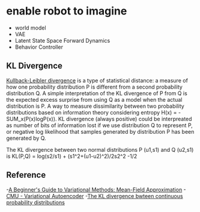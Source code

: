 # enable robot to imagine

- world model
- VAE
- Latent State Space Forward Dynamics
- Behavior Controller


## KL Divergence
[Kullback-Leibler divergence](https://en.wikipedia.org/wiki/Kullback%E2%80%93Leibler_divergence) is a type of statistical distance: a measure of how one probability distribution P is different from a second probability distribution Q. A simple interpretation of the KL divergence of P from Q is the expected excess surprise from using Q as a model when the actual distribution is P. A way to measure dissimilarity between two probability distributions based on information theory considering entropy H(x) = - SUM_x(P(x)logP(x)). KL divergence (always positive) could be interpreated as number of bits of information lost if we use distribution Q to represent P, or negative log likelihood that samples generated by distribution P has been generated by Q.

The KL divergence between two normal distributions P (u1,s1) and Q (u2,s1) is
KL(P,Q) = log(s2/s1) + (s1^2+(u1-u2)^2)/2s2^2 -1/2 

## Reference
-[A Beginner's Guide to Variational Methods: Mean-Field Approximation](https://blog.evjang.com/2016/08/variational-bayes.html)
-[CMU - Variational Autoencoder](http://www.cs.cmu.edu/afs/cs/user/bhiksha/WWW/courses/deeplearning/Fall.2018/www/recitations/rec10.vae.pdf)
-[The KL divergence bwteen continuous probability distributions](https://blogs.sas.com/content/iml/2020/06/01/the-kullback-leibler-divergence-between-continuous-probability-distributions.html)
